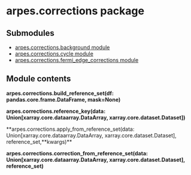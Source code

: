 # arpes.corrections package

## Submodules

  - [arpes.corrections.background module](arpes.corrections.background)
  - [arpes.corrections.cycle module](arpes.corrections.cycle)
  - [arpes.corrections.fermi\_edge\_corrections
    module](arpes.corrections.fermi_edge_corrections)

## Module contents

**arpes.corrections.build\_reference\_set(df:
pandas.core.frame.DataFrame, mask=None)**

**arpes.corrections.reference\_key(data:
Union\[xarray.core.dataarray.DataArray, xarray.core.dataset.Dataset\])**

**arpes.corrections.apply\_from\_reference\_set(data:
Union\[xarray.core.dataarray.DataArray, xarray.core.dataset.Dataset\],
reference\_set,**kwargs)\*\*

**arpes.corrections.correction\_from\_reference\_set(data:
Union\[xarray.core.dataarray.DataArray, xarray.core.dataset.Dataset\],
reference\_set)**
